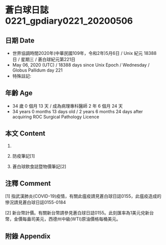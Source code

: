 # 蒼白球日誌0221_gpdiary0221_20200506 #

## 日期 Date ##

* 世界協調時間2020年(中華民國109年，令和2年)5月6日 / Unix 紀元 18388 日 / 星期三 / 蒼白球紀元第221日
* May 06, 2020 (UTC) / 18388 days since Unix Epoch / Wednesday / Globus Pallidum day 221
* 特殊註記:

## 年齡 Age ##

* 34 歲 0 個月 13 天 / 成為病理專科醫師 2 年 6 個月 24 天
* 34 years 0 months 13 days old / 2 years 6 months 24 days after acquiring ROC Surgical Pathology Licence

## 本文 Content ##

1. 

    
2. 防疫筆記[1]

    
3. 蒼白球飲食誌暨物價筆記[2]

    

## 注釋 Comment ##

[1] 指武漢肺炎(COVID-19)疫情，有關此瘟疫請見蒼白球日誌0155，此瘟疫造成的慘況請見蒼白球日誌0155-0184


[2] 新台幣計價。有關新台幣請參見蒼白球日誌0155。此刻匯率為1美元兌新台幣，金價每盎司美元，西德州中級(WTI)原油價格每桶美元。



## 附錄 Appendix ##

